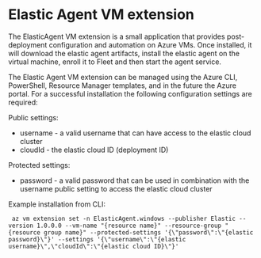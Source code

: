 # Elastic Agent VM extension

The ElasticAgent VM extension is a small application that provides post-deployment configuration and automation on Azure VMs.
Once installed, it will download the elastic agent artifacts, install the elastic agent on the virtual machine, enroll it to Fleet and then start the agent service.

The Elastic Agent VM extension can be managed using the Azure CLI, PowerShell, Resource Manager templates, and in the future the Azure portal.
For a successful installation the following configuration settings are required:

Public settings:
 - username - a valid username that can have access to the elastic cloud cluster
 - cloudId - the elastic cloud ID (deployment ID)

Protected settings:
 - password - a valid password that can be used in combination with the username public setting to access the elastic cloud cluster


Example installation from CLI:
```
 az vm extension set -n ElasticAgent.windows --publisher Elastic --version 1.0.0.0 --vm-name "{resource name}" --resource-group "{resource group name}" --protected-settings '{\"password\":\"{elastic password}\"}' --settings '{\"username\":\"{elastic username}\",\"cloudId\":\"{elastic cloud ID}\"}'
```

